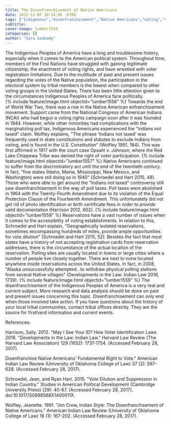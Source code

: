 ```yaml
---
title: The Disenfranchisement of Native Americans
date: 2022-11-07 10:14:06 -0700
tags: ["Indigenous","disenfranchisement","Native Americans","voting","voting rights"]
subtitle: 
cover-image: lumber1558
categories: []
author: "Sara Szobody"
---
```

The Indigenous Peoples of America have a long and troublesome history, especially when it comes to the American political system. Throughout time, members of the First Nations have struggled with gaining legitimate citizenship, the enactment of voting rights, and have wrestled with voter registration limitations. Due to the multitude of past and present issues regarding the votes of the Native population, the participation in the electoral system by tribal members is the lowest when compared to other voting groups in the United States. There has been little attention given to the circumstances Indigenous Peoples of America face politically.  
{% include feature/image.html objectid="lumber1556" %}
Towards the end of World War Two, there was a rise in the Native American enfranchisement movement. Support came from the National Congress of American Indians (NCAI) who had begun a voting rights campaign soon after it was founded in 1944. However, while other minorities had complications with the marginalizing poll tax, Indigenous Americans experienced the "Indians not taxed" claim. Wolfley explains, "The phrase 'Indians not taxed' was frequently used in state constitutions and statutes to exclude Indians from voting, and is found in the U.S. Constitution" (Wolfley 1991, 184). This was first affirmed in 1917 with the court case Opsahl v. Johnson, where the Red Lake Chippewa Tribe was denied the right of voter participation.
{% include feature/image.html objectid="lumber1557" %}
Native Americans continued to suffer from the discriminatory act until the end of the twentieth century. In fact, "five states (Idaho, Maine, Mississippi, New Mexico, and Washington) were still doing so in 1940" (Schroedel and Hart 2015, 48). Those who were able to get around the "Indians not taxed" controversy still saw disenfranchisement in the way of poll taxes. Poll taxes were abolished in 1964 with the Twenty-Fourth Amendment due to its violation of the Equal Protection Clause of the Fourteenth Amendment. This unfortunately did not get rid of photo identification or birth certificate fees in order to provide valid documentation (Harrison 2012, 602). 
{% include feature/image.html objectid="lumber1558" %}
Reservations have a vast number of issues when it comes to the accessibility of voting establishments. In relation to this, Schroedel and Hart explain, "Geographically isolated reservations, sometimes encompassing hundreds of miles, provide ample opportunities for vote dilution" (Schroedel and Hart 2015, 52). Besides the fact that most states have a history of not accepting registration cards from reservation addresses, there is the circumstance of the actual location of the reservation. Polling sites are usually located in towns or large cities where a number of people live closely together. There are next to none located anywhere inside reservations across the United States. In fact, in 2008, "Alaska unsuccessfully attempted...to withdraw physical polling stations from several Native villages" (Developments in the Law: Indian Law 2016, 1739). 
{% include feature/image.html objectid="lumber1559" %}
The disenfranchisement of the Indigenous Peoples of America is a very real and current subject. More research and data analysis should be done on past and present issues concerning this topic. Disenfranchisement can only end when those involved take action. If you have questions about the history of your local tribal communities, contact tribal offices directly. They are the source for firsthand information and current events.

References:

Harrison, Sally. 2012. "May I See Your ID? How Voter Identification Laws 2016. "Developments in the Law: Indian Law." Harvard Law Review (The Harvard Law Association) 129 (1652): 1731-1754. (Accessed February 28, 2017).

Disenfranchise Native Americans' Fundamental Right to Vote." American Indian Law Review (University of Oklahoma College of Law) 37 (2): 597-628. (Accessed February 28, 2017).

Schroedel, Jean, and Ryan Hart. 2015. "Vote Dilution and Suppression in Indian Country." Studies in American Political Development (Cambridge University Press) (29): 40-67. (Accessed February 28, 2017). doi:10.1017/S0898588X1400011X.

Wolfley, Jeanette. 1991. "Jim Crow, Indian Style: The Disenfranchisement of Native Americans." American Indian Law Review (University of Oklahoma College of Law) 16 (1): 167-202. (Accessed February 28, 2017).